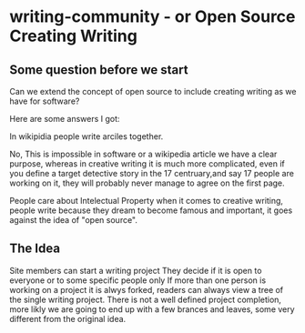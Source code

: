 writing-community - or Open Source Creating Writing
===================================================

Some question before we start
-----------------------------
Can we extend the concept of open source to include creating writing as we have for software?

Here are some answers I got:

In wikipidia people write arciles together. 

No, This is impossible in software or a wikipedia article we have a clear purpose, whereas in creative writing it is much more complicated, even if you define a target detective story in the 17 centruary,and say 17 people are working on it, they will probably never manage to agree on the first page.

People care about Intelectual Property when it comes to creative writing, people write because they dream to become famous and important, it goes against the idea of "open source".

The Idea
--------
Site members can start a writing project
They decide if it is open to everyone or to some specific people only 
If more than one person is working on a project it is alwys forked, readers can always view a tree of the single writing project. There is not a well defined project completion, more likly we are going to end up with a few brances and leaves, some very different from the original idea. 




